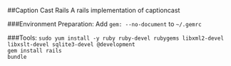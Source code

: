 ##Caption Cast Rails
A rails implementation of captioncast

###Environment Preparation:
Add `gem: --no-document` to `~/.gemrc`

###Tools:
`sudo yum install -y ruby ruby-devel rubygems libxml2-devel libxslt-devel sqlite3-devel @development`  
`gem install rails`  
`bundle`  

